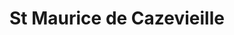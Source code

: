 ---
title: St Maurice de Cazevieille
url: /st-maurice-de-cazevieille/
latitude: 44.031
longitude: 4.234
---